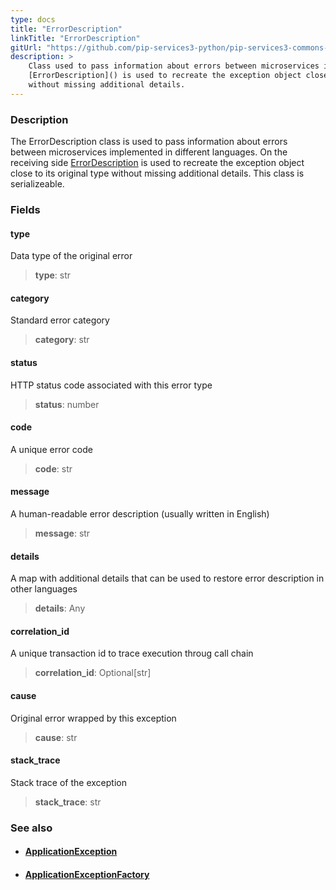 ```yaml
---
type: docs
title: "ErrorDescription"
linkTitle: "ErrorDescription"
gitUrl: "https://github.com/pip-services3-python/pip-services3-commons-python"
description: >
    Class used to pass information about errors between microservices implemented in different languages. On the receiving side
    [ErrorDescription]() is used to recreate the exception object close to its original type
    without missing additional details.
---
```


### Description

The ErrorDescription class is used to pass information about errors between microservices implemented in different languages. On the receiving side [ErrorDescription]() is used to recreate the exception object close to its original type without missing additional details. This class is serializeable.

### Fields

<span class="hide-title-link">

#### type
Data type of the original error 
> **type**: str

#### category
Standard error category 
> **category**: str

#### status
HTTP status code associated with this error type 
> **status**: number

#### code
A unique error code 
> **code**: str

#### message
A human-readable error description (usually written in English) 
> **message**: str

#### details
A map with additional details that can be used to restore error description in other languages 
> **details**: Any

#### correlation_id
A unique transaction id to trace execution throug call chain    
> **correlation_id**: Optional[str]

#### cause
Original error wrapped by this exception  
> **cause**: str

#### stack_trace
Stack trace of the exception  
> **stack_trace**: str

</span>


### See also
- #### [ApplicationException](../application_exception)
- #### [ApplicationExceptionFactory](../application_exception_factory)
